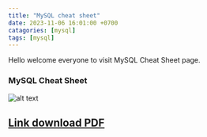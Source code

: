```yaml
---
title: "MySQL cheat sheet"
date: 2023-11-06 16:01:00 +0700
catagories: [mysql]
tags: [mysql]
---
```

Hello welcome everyone to visit MySQL Cheat Sheet page.

### MySQL Cheat Sheet

![alt text](https://pbs.twimg.com/media/FkmlYsYWAAALdy6?format=jpg&name=large)

## [Link download PDF](https://learnsql.com/blog/mysql-cheat-sheet/mysql-cheat-sheet-a4.pdf) ##
